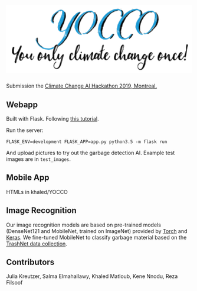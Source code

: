 # &nbsp; ![YOCCO](https://raw.githubusercontent.com/juliakreutzer/yocco/master/static/img/logo.png)

Submission the [Climate Change AI Hackathon 2019, Montreal.](https://climate-change-ai-hackathon.devpost.com/)

## Webapp

Built with Flask. Following [this tutorial](https://github.com/avinassh/pytorch-flask-api-heroku/blob/master/README.md).

Run the server:

	FLASK_ENV=development FLASK_APP=app.py python3.5 -m flask run

And upload pictures to try out the garbage detection AI. Example test images are in `test_images`.

## Mobile App
HTMLs in khaled/YOCCO

## Image Recognition
Our image recognition models are based on pre-trained models (DenseNet121 and MobileNet, trained on ImageNet) provided by [Torch](https://pytorch.org/docs/stable/torchvision/models.html) and [Keras](https://keras.io/applications/#mobilenet). We fine-tuned MobileNet to classify garbage material based on the [TrashNet data collection](https://github.com/garythung/trashnet).

## Contributors
Julia Kreutzer, Salma Elmahallawy, Khaled Matloub, Kene Nnodu, Reza Filsoof

